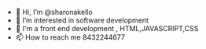 - 👋 Hi, I’m @sharonakello
- 👀 I’m interested in software development
- 🌱 I'm a front end development , HTML,JAVASCRIPT,CSS
- 📫 How to reach me 8432244677

<!---
sharonakello/sharonakello is a ✨ special ✨ repository because its `README.md` (this file) appears on your GitHub profile.
You can click the Preview link to take a look at your changes.
--->
